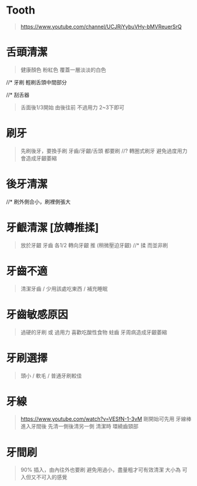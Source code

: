 # Tooth
>https://www.youtube.com/channel/UCJRjYybuVHy-bMVReuerSrQ

# 舌頭清潔
> 健康顏色 粉紅色 覆蓋一層淡淡的白色

//* 牙刷 輕刷舌頭中間部分

//* 刮舌器
> 舌面後1/3開始 由後往前 不過用力 2~3下即可

# 刷牙 
> 先刷後牙，要換手刷
> 牙齒/牙齦/舌頭 都要刷
//? 轉圈式刷牙
> 避免過度用力 會造成牙齦萎縮

# 後牙清潔
//* 刷外側合小，刷裡側張大

# 牙齦清潔 [放轉推揉]
> 放於牙齦 牙齒 各1/2
> 轉向牙齦
> 推 (稍微壓迫牙齦)
//* 揉 而並非刷

# 牙齒不適
> 清潔牙齒 / 少用該處吃東西 / 補充睡眠

# 牙齒敏感原因
> 過硬的牙刷 或 過用力
> 喜歡吃酸性食物
> 蛀齒
> 牙周病造成牙齦萎縮

# 牙刷選擇
> 頭小 / 軟毛 / 普通牙刷較佳

# 牙線
> https://www.youtube.com/watch?v=VESfN-1-3vM
> 剛開始可先用 牙線棒
> 進入牙間後 先清一側後清另一側
> 清潔時 環繞齒頸部

# 牙間刷
> 90% 插入，由內往外也要刷
> 避免用過小，盡量粗才可有效清潔
> 大小為 可入但又不可入的感覺
> 